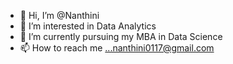 - 👋 Hi, I’m @Nanthini
- 👀 I’m interested in Data Analytics 
- 🌱 I’m currently pursuing my MBA in Data Science
- 📫 How to reach me ...nanthini0117@gmail.com

<!---
Nanthini0117/Nanthini0117 is a ✨ special ✨ repository because its `README.md` (this file) appears on your GitHub profile.
You can click the Preview link to take a look at your changes.
--->
